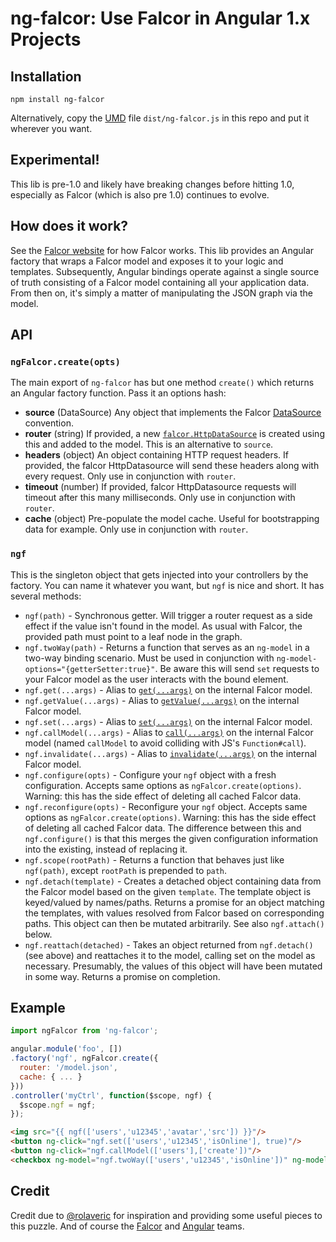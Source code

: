 # ng-falcor: Use Falcor in Angular 1.x Projects

## Installation

```
npm install ng-falcor
```

Alternatively, copy the [UMD](https://github.com/umdjs/umd) file `dist/ng-falcor.js` in this repo and put it wherever you want.

## Experimental!

This lib is pre-1.0 and likely have breaking changes before hitting 1.0, especially as Falcor (which is also pre 1.0) continues to evolve.

## How does it work?

See the [Falcor website](https://netflix.github.io/falcor/) for how Falcor works.
This lib provides an Angular factory that wraps a Falcor model and exposes it to your logic and templates.
Subsequently, Angular bindings operate against a single source of truth consisting of a Falcor model containing all your application data.
From then on, it's simply a matter of manipulating the JSON graph via the model.

## API

### `ngFalcor.create(opts)`

The main export of `ng-falcor` has but one method `create()` which returns an Angular factory function.
Pass it an options hash:

 * **source** (DataSource) Any object that implements the Falcor [DataSource](http://netflix.github.io/falcor/doc/DataSource.html) convention.
 * **router** (string) If provided, a new [`falcor.HttpDataSource`](https://netflix.github.io/falcor/documentation/datasources.html) is created using this and added to the model. This is an alternative to `source`.
 * **headers** (object) An object containing HTTP request headers. If provided, the falcor HttpDatasource will send these headers along with every request. Only use in conjunction with `router`.
 * **timeout** (number) If provided, falcor HttpDatasource requests will timeout after this many milliseconds. Only use in conjunction with `router`.
 * **cache** (object) Pre-populate the model cache. Useful for bootstrapping data for example. Only use in conjunction with `router`.

### `ngf`

This is the singleton object that gets injected into your controllers by the factory.
You can name it whatever you want, but `ngf` is nice and short.
It has several methods:

 * `ngf(path)` - Synchronous getter. Will trigger a router request as a side effect if the value isn't found in the model. As usual with Falcor, the provided path must point to a leaf node in the graph.
 * `ngf.twoWay(path)` - Returns a function that serves as an `ng-model` in a two-way binding scenario. Must be used in conjunction with `ng-model-options="{getterSetter:true}"`. Be aware this will send `set` requests to your Falcor model as the user interacts with the bound element.
 * `ngf.get(...args)` - Alias to [`get(...args)`](https://netflix.github.io/falcor/doc/Model.html#get) on the internal Falcor model.
 * `ngf.getValue(...args)` - Alias to [`getValue(...args)`](https://netflix.github.io/falcor/doc/Model.html) on the internal Falcor model.
 * `ngf.set(...args)` - Alias to [`set(...args)`](https://netflix.github.io/falcor/doc/Model.html#set) on the internal Falcor model.
 * `ngf.callModel(...args)` - Alias to [`call(...args)`](https://netflix.github.io/falcor/doc/Model.html#call) on the internal Falcor model (named `callModel` to avoid colliding with JS's `Function#call`).
 * `ngf.invalidate(...args)` - Alias to [`invalidate(...args)`](https://netflix.github.io/falcor/doc/Model.html#invalidate) on the internal Falcor model.
 * `ngf.configure(opts)` - Configure your `ngf` object with a fresh configuration. Accepts same options as `ngFalcor.create(options)`. Warning: this has the side effect of deleting all cached Falcor data.
 * `ngf.reconfigure(opts)` - Reconfigure your `ngf` object. Accepts same options as `ngFalcor.create(options)`. Warning: this has the side effect of deleting all cached Falcor data. The difference between this and `ngf.configure()` is that this merges the given configuration information into the existing, instead of replacing it.
 * `ngf.scope(rootPath)` - Returns a function that behaves just like `ngf(path)`, except `rootPath` is prepended to `path`.
 * `ngf.detach(template)` - Creates a detached object containing data from the Falcor model based on the given `template`. The template object is keyed/valued by names/paths. Returns a promise for an object matching the templates, with values resolved from Falcor based on corresponding paths. This object can then be mutated arbitrarily. See also `ngf.attach()` below.
 * `ngf.reattach(detached)` - Takes an object returned from `ngf.detach()` (see above) and reattaches it to the model, calling set on the model as necessary. Presumably, the values of this object will have been mutated in some way. Returns a promise on completion.

## Example

```js
import ngFalcor from 'ng-falcor';

angular.module('foo', [])
.factory('ngf', ngFalcor.create({
  router: '/model.json',
  cache: { ... }
}))
.controller('myCtrl', function($scope, ngf) {
  $scope.ngf = ngf;
});
```

```html
<img src="{{ ngf(['users','u12345','avatar','src']) }}"/>
<button ng-click="ngf.set(['users','u12345','isOnline'], true)"/>
<button ng-click="ngf.callModel(['users'],['create'])"/>
<checkbox ng-model="ngf.twoWay(['users','u12345','isOnline'])" ng-model-options="{ getterSetter: true }"/>
```

## Credit

Credit due to [@rolaveric](https://github.com/rolaveric/angular-falcor) for inspiration and providing some useful pieces to this puzzle. And of course the [Falcor](https://netflix.github.io/falcor/) and [Angular](https://angularjs.org/) teams.
